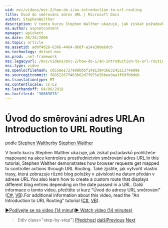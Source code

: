 ```yaml
---
uid: mvc/videos/mvc-2/how-do-i/an-introduction-to-url-routing
title: Úvod do směrování adres URL | Microsoft Docs
author: StephenWalther
description: V tomto kurzu Stephen Walther ukazuje, jak získat požadavků prohlížeče mapované na akce kontroleru prostřednictvím směrování adres URL. Můžete také informace o vytváření pomocí zákaznických...
ms.author: aspnetcontent
manager: wpickett
ms.date: 08/20/2008
ms.topic: article
ms.assetid: ad0f4d26-6366-4464-968f-a24a380e6dc6
ms.technology: dotnet-mvc
ms.prod: .net-framework
msc.legacyurl: /mvc/videos/mvc-2/how-do-i/an-introduction-to-url-routing
msc.type: video
ms.openlocfilehash: c0558e1727908bbbf1481384366324521374e098
ms.sourcegitcommit: f8852267f463b62d7f975e56bea9aa3f68fbbdeb
ms.translationtype: MT
ms.contentlocale: cs-CZ
ms.lasthandoff: 04/06/2018
ms.locfileid: "30869878"
---
```

<a name="an-introduction-to-url-routing"></a><span data-ttu-id="bfcfa-104">Úvod do směrování adres URL</span><span class="sxs-lookup"><span data-stu-id="bfcfa-104">An Introduction to URL Routing</span></span>
====================
<span data-ttu-id="bfcfa-105">podle [Stephen Walther](https://github.com/StephenWalther)</span><span class="sxs-lookup"><span data-stu-id="bfcfa-105">by [Stephen Walther](https://github.com/StephenWalther)</span></span>

<span data-ttu-id="bfcfa-106">V tomto kurzu Stephen Walther ukazuje, jak získat požadavků prohlížeče mapované na akce kontroleru prostřednictvím směrování adres URL.</span><span class="sxs-lookup"><span data-stu-id="bfcfa-106">In this tutorial, Stephen Walther demonstrates how browser requests get mapped to controller actions through URL Routing.</span></span> <span data-ttu-id="bfcfa-107">Také zjistíte, jak vytvořit vlastní trasy, která zobrazuje různé blog položky v závislosti na datum předán v adrese URL.</span><span class="sxs-lookup"><span data-stu-id="bfcfa-107">You also learn how to create a custom route that displays different blog entries depending on the date passed in a URL.</span></span> <span data-ttu-id="bfcfa-108">Další informace o tomto videu, přečtěte si kurz "Úvod do adresy URL směrování" ([C#](../../../overview/older-versions-1/controllers-and-routing/asp-net-mvc-routing-overview-cs.md), [VB](../../../overview/older-versions-1/controllers-and-routing/asp-net-mvc-routing-overview-vb.md)).</span><span class="sxs-lookup"><span data-stu-id="bfcfa-108">For additional information about this video, read the "An Introduction to URL Routing" tutorial ([C#](../../../overview/older-versions-1/controllers-and-routing/asp-net-mvc-routing-overview-cs.md), [VB](../../../overview/older-versions-1/controllers-and-routing/asp-net-mvc-routing-overview-vb.md)).</span></span>

[<span data-ttu-id="bfcfa-109">&#9654;Podívejte se na video (14 minut)</span><span class="sxs-lookup"><span data-stu-id="bfcfa-109">&#9654; Watch video (14 minutes)</span></span>](https://channel9.msdn.com/Blogs/ASP-NET-Site-Videos/an-introduction-to-url-routing)

> [!div class="step-by-step"]
> <span data-ttu-id="bfcfa-110">[Předchozí](understanding-views-view-data-and-html-helpers.md)
> [další](preventing-javascript-injection-attacks.md)</span><span class="sxs-lookup"><span data-stu-id="bfcfa-110">[Previous](understanding-views-view-data-and-html-helpers.md)
[Next](preventing-javascript-injection-attacks.md)</span></span>

